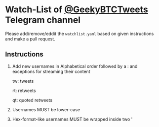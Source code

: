 # Watch-List of [@GeekyBTCTweets](https://t.me/GeekyBTCTweets) Telegram channel

Please add/remove/eddit the `watchlist.yaml` based on given instructions and make a pull request.

## Instructions

1. Add new usernames in Alphabetical order followed by a : and exceptions for streaming their content

    tw: tweets

    rt: retweets
    
    qt: quoted retweets

3. Usernames MUST be lower-case

4. Hex-format-like usernames MUST be wrapped inside two '